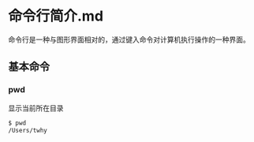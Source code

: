 # 命令行简介.md

命令行是一种与图形界面相对的，通过键入命令对计算机执行操作的一种界面。

## 基本命令
### pwd
显示当前所在目录
```bash
$ pwd
/Users/twhy
```
